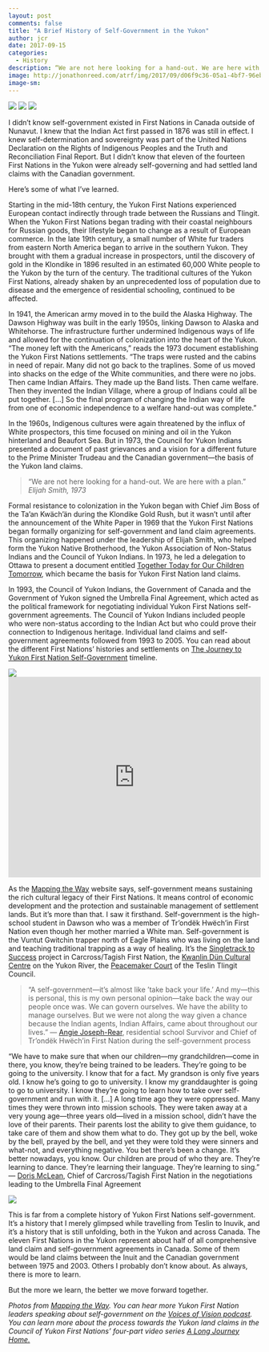 ```yaml
---
layout: post
comments: false
title: "A Brief History of Self-Government in the Yukon"
author: jcr
date: 2017-09-15
categories:
  - History
description: “We are not here looking for a hand-out. We are here with a plan.”
image: http://jonathonreed.com/atrf/img/2017/09/d06f9c36-05a1-4bf7-96eb-770cc527c340-web.jpg
image-sm:
---
```


<img src="http://jonathonreed.com/atrf/img/2017/09/d06f9c36-05a1-4bf7-96eb-770cc527c340-web.jpg">

<img src="http://jonathonreed.com/atrf/img/2017/09/B6-93-86.jpg">

<img src="http://jonathonreed.com/atrf/img/2017/09/B2-02-180.jpg">

I didn’t know self-government existed in First Nations in Canada outside of Nunavut. I knew that the Indian Act first passed in 1876 was still in effect. I knew self-determination and sovereignty was part of the United Nations Declaration on the Rights of Indigenous Peoples and the Truth and Reconciliation Final Report. But I didn’t know that eleven of the fourteen First Nations in the Yukon were already self-governing and had settled land claims with the Canadian government.

Here’s some of what I’ve learned.

Starting in the mid-18th century, the Yukon First Nations experienced European contact indirectly through trade between the Russians and Tlingit. When the Yukon First Nations began trading with their coastal neighbours for Russian goods, their lifestyle began to change as a result of European commerce. In the late 19th century, a small number of White fur traders from eastern North America began to arrive in the southern Yukon. They brought with them a gradual increase in prospectors, until the discovery of gold in the Klondike in 1896 resulted in an estimated 60,000 White people to the Yukon by the turn of the century. The traditional cultures of the Yukon First Nations, already shaken by an unprecedented loss of population due to disease and the emergence of residential schooling, continued to be affected.

In 1941, the American army moved in to the build the Alaska Highway. The Dawson Highway was built in the early 1950s, linking Dawson to Alaska and Whitehorse. The infrastructure further undermined Indigenous ways of life and allowed for the continuation of colonization into the heart of the Yukon. “The money left with the Americans,” reads the 1973 document establishing the Yukon First Nations settlements. “The traps were rusted and the cabins in need of repair. Many did not go back to the traplines. Some of us moved into shacks on the edge of the White communities, and there were no jobs. Then came Indian Affairs. They made up the Band lists. Then came welfare. Then they invented the Indian Village, where a group of Indians could all be put together. […] So the final program of changing the Indian way of life from one of economic independence to a welfare hand-out was complete.”

In the 1960s, Indigenous cultures were again threatened by the influx of White prospectors, this time focused on mining and oil in the Yukon hinterland and Beaufort Sea. But in 1973, the Council for Yukon Indians presented a document of past grievances and a vision for a different future to the Prime Minister Trudeau and the Canadian government—the basis of the Yukon land claims.

<blockquote>“We are not here looking for a hand-out. We are here with a plan.” <cite>Elijah Smith, 1973</cite></blockquote>

Formal resistance to colonization in the Yukon began with Chief Jim Boss of the Ta’an Kwäch’än during the Klondike Gold Rush, but it wasn’t until after the announcement of the White Paper in 1969 that the Yukon First Nations began formally organizing for self-government and land claim agreements. This organizing happened under the leadership of Elijah Smith, who helped form the Yukon Native Brotherhood, the Yukon Association of Non-Status Indians and the Council of Yukon Indians. In 1973, he led a delegation to Ottawa to present a document entitled <a href="https://cyfn.ca/wp-content/uploads/2013/10/together_today_for_our_children_tomorrow.pdf">Together Today for Our Children Tomorrow</a>, which became the basis for Yukon First Nation land claims.

In 1993, the Council of Yukon Indians, the Government of Canada and the Government of Yukon signed the Umbrella Final Agreement, which acted as the political framework for negotiating individual Yukon First Nations self-government agreements. The Council of Yukon Indians included people who were non-status according to the Indian Act but who could prove their connection to Indigenous heritage. Individual land claims and self-government agreements followed from 1993 to 2005. You can read about the different First Nations’ histories and settlements on <a href="http://mappingtheway.ca/thejourney/">The Journey to Yukon First Nation Self-Government</a> timeline.

<img src="http://jonathonreed.com/atrf/img/2017/09/MTW_pop-ups_ENGLISH_PR-web.jpg">

<iframe width="100%" height="400" src="https://www.youtube.com/embed/eB11J3KAfcQ" frameborder="0" allowfullscreen></iframe>

As the <a href="http://mappingtheway.ca/">Mapping the Way</a> website says, self-government means sustaining the rich cultural legacy of their First Nations. It means control of economic development and the protection and sustainable management of settlement lands. But it’s more than that. I saw it firsthand. Self-government is the high-school student in Dawson who was a member of Tr’ondëk Hwëch’in First Nation even though her mother married a White man. Self-government is the Vuntut Gwitchin trapper north of Eagle Plains who was living on the land and teaching traditional trapping as a way of healing. It’s the <a href="http://destinationcarcross.ca/explore/single-track-to-success/">Singletrack to Success</a> project in Carcross/Tagish First Nation, the <a href="http://kwanlindunculturalcentre.com/">Kwanlin Dün Cultural Centre</a> on the Yukon River, the <a href="http://www.ttc-teslin.com/peacemaker-court.html">Peacemaker Court</a> of the Teslin Tlingit Council.

<blockquote>“A self-government—it’s almost like ’take back your life.’ And my—this is personal, this is my own personal opinion—take back the way our people once was. We can govern ourselves. We have the ability to manage ourselves. But we were not along the way given a chance because the Indian agents, Indian Affairs, came about throughout our lives.” — <a href="http://mappingtheway.ca/stories/interview-angie-joseph-rear">Angie Joseph-Rear</a>, residential school Survivor and Chief of Tr’ondëk Hwëch’in First Nation during the self-government process</blockquote>

“We have to make sure that when our children—my grandchildren—come in there, you know, they’re being trained to be leaders. They’re going to be going to the university. I know that for a fact. My grandson is only five years old. I know he’s going to go to university. I know my granddaughter is going to go to university. I know they’re going to learn how to take over self-government and run with it. […] A long time ago they were oppressed. Many times they were thrown into mission schools. They were taken away at a very young age—three years old—lived in a mission school, didn’t have the love of their parents. Their parents lost the ability to give them guidance, to take care of them and show them what to do. They got up by the bell, woke by the bell, prayed by the bell, and yet they were told they were sinners and what-not, and everything negative. You bet there’s been a change. It’s better nowadays, you know. Our children are proud of who they are. They’re learning to dance. They’re learning their language. They’re learning to sing.” — <a href="http://mappingtheway.ca/stories/interview-doris-mclean">Doris McLean</a>, Chief of Carcross/Tagish First Nation in the negotiations leading to the Umbrella Final Agreement

<img src="http://jonathonreed.com/atrf/img/2017/09/CTFN1-267.jpg">

This is far from a complete history of Yukon First Nations self-government. It’s a history that I merely glimpsed while travelling from Teslin to Inuvik, and it’s a history that is still unfolding, both in the Yukon and across Canada. The eleven First Nations in the Yukon represent about half of all comprehensive land claim and self-government agreements in Canada. Some of them would be land claims between the Inuit and the Canadian government between 1975 and 2003. Others I probably don’t know about. As always, there is more to learn.

But the more we learn, the better we move forward together.

<i>Photos from <a href="http://mappingtheway.ca/">Mapping the Way</a>. You can hear more Yukon First Nation leaders speaking about self-government on the <a href="https://www.aadnc-aandc.gc.ca/eng/1314896211861/1314896328613">Voices of Vision podcast</a>. You can learn more about the process towards the Yukon land claims in the Council of Yukon First Nations’ four-part video series <a href="http://mappingtheway.ca/stories/long-journey-home-%E2%80%9A%C3%84%C3%AC-council-yukon-first-nations-4-part-video-series">A Long Journey Home.</a></i>